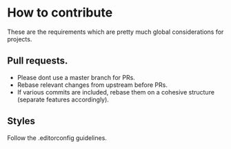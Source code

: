 # How to contribute

These are the requirements which are pretty much global considerations for projects.

## Pull requests.

* Please dont use a master branch for PRs.
* Rebase relevant changes from upstream before PRs.
* If various commits are included, rebase them on a cohesive structure (separate features accordingly).

## Styles

Follow the .editorconfig guidelines.